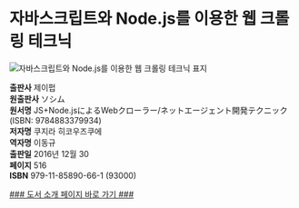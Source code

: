    
# 자바스크립트와 Node.js를 이용한 웹 크롤링 테크닉
  
 ![자바스크립트와 Node.js를 이용한 웹 크롤링 테크닉 표지](http://image.kyobobook.co.kr/images/book/large/661/l9791185890661.jpg)
  
**출판사** 제이펍  
**원출판사** ソシム  
**원서명** JS+Node.jsによるWebクローラー/ネットエージェント開発テクニック (ISBN: 9784883379934)  
**저자명** 쿠지라 히코우즈쿠에  
**역자명** 이동규  
**출판일** 2016년 12월 30  
**페이지** 516  
**ISBN** 979-11-85890-66-1 (93000)  
  
[### 도서 소개 페이지 바로 가기 ###](http://jpub.tistory.com/651)  


